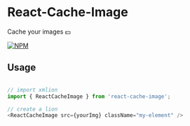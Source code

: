 # React-Cache-Image

Cache your images 💵

[![NPM](https://nodei.co/npm/react-cache-image.png)](https://nodei.co/npm/react-cache-image/)

## Usage

```javascript

// import xmlion
import { ReactCacheImage } from 'react-cache-image';

// create a lion
<ReactCacheImage src={yourImg} className="my-element" />

```
